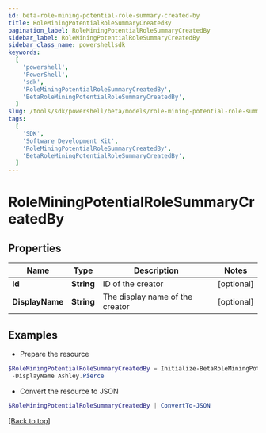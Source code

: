 ```yaml
---
id: beta-role-mining-potential-role-summary-created-by
title: RoleMiningPotentialRoleSummaryCreatedBy
pagination_label: RoleMiningPotentialRoleSummaryCreatedBy
sidebar_label: RoleMiningPotentialRoleSummaryCreatedBy
sidebar_class_name: powershellsdk
keywords:
  [
    'powershell',
    'PowerShell',
    'sdk',
    'RoleMiningPotentialRoleSummaryCreatedBy',
    'BetaRoleMiningPotentialRoleSummaryCreatedBy',
  ]
slug: /tools/sdk/powershell/beta/models/role-mining-potential-role-summary-created-by
tags:
  [
    'SDK',
    'Software Development Kit',
    'RoleMiningPotentialRoleSummaryCreatedBy',
    'BetaRoleMiningPotentialRoleSummaryCreatedBy',
  ]
---
```


# RoleMiningPotentialRoleSummaryCreatedBy

## Properties

| Name            | Type       | Description                     | Notes      |
| --------------- | ---------- | ------------------------------- | ---------- |
| **Id**          | **String** | ID of the creator               | [optional] |
| **DisplayName** | **String** | The display name of the creator | [optional] |

## Examples

- Prepare the resource

```powershell
$RoleMiningPotentialRoleSummaryCreatedBy = Initialize-BetaRoleMiningPotentialRoleSummaryCreatedBy  -Id 2c918090761a5aac0176215c46a62d58 `
 -DisplayName Ashley.Pierce
```

- Convert the resource to JSON

```powershell
$RoleMiningPotentialRoleSummaryCreatedBy | ConvertTo-JSON
```

[[Back to top]](#)
